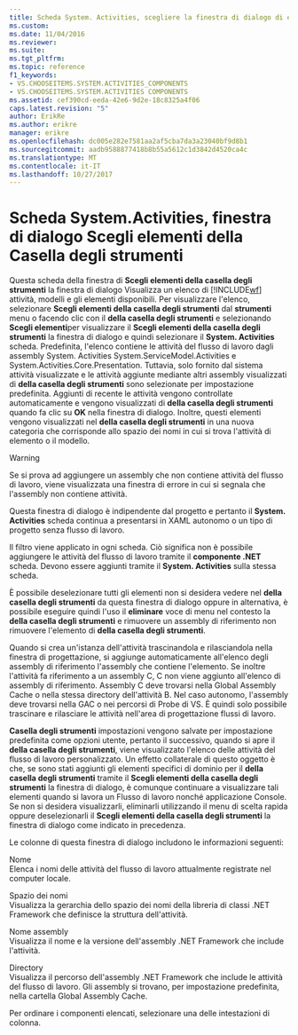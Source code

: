 ```yaml
---
title: Scheda System. Activities, scegliere la finestra di dialogo di elementi della casella degli strumenti | Documenti Microsoft
ms.custom: 
ms.date: 11/04/2016
ms.reviewer: 
ms.suite: 
ms.tgt_pltfrm: 
ms.topic: reference
f1_keywords:
- VS.CHOOSEITEMS.SYSTEM.ACTIVITIES_COMPONENTS
- VS.CHOOSEITEMS.SYSTEM.ACTIVITIES COMPONENTS
ms.assetid: cef390cd-eeda-42e6-9d2e-18c8325a4f06
caps.latest.revision: "5"
author: ErikRe
ms.author: erikre
manager: erikre
ms.openlocfilehash: dc005e282e7581aa2af5cba7da3a23040bf9d8b1
ms.sourcegitcommit: aadb9588877418b8b55a5612c1d3842d4520ca4c
ms.translationtype: MT
ms.contentlocale: it-IT
ms.lasthandoff: 10/27/2017
---
```

# <a name="systemactivities-tab-choose-toolbox-items-dialog-box"></a>Scheda System.Activities, finestra di dialogo Scegli elementi della Casella degli strumenti
Questa scheda della finestra di **Scegli elementi della casella degli strumenti** la finestra di dialogo Visualizza un elenco di [!INCLUDE[wf](../workflow-designer/includes/wf_md.md)] attività, modelli e gli elementi disponibili. Per visualizzare l'elenco, selezionare **Scegli elementi della casella degli strumenti** dal **strumenti** menu o facendo clic con il **della casella degli strumenti** e selezionando **Scegli elementi**per visualizzare il **Scegli elementi della casella degli strumenti** la finestra di dialogo e quindi selezionare il **System. Activities** scheda. Predefinita, l'elenco contiene le attività del flusso di lavoro dagli assembly System. Activities System.ServiceModel.Activities e System.Activities.Core.Presentation. Tuttavia, solo fornito dal sistema attività visualizzate e le attività aggiunte mediante altri assembly visualizzati di **della casella degli strumenti** sono selezionate per impostazione predefinita. Aggiunti di recente le attività vengono controllate automaticamente e vengono visualizzati di **della casella degli strumenti** quando fa clic su **OK** nella finestra di dialogo. Inoltre, questi elementi vengono visualizzati nel **della casella degli strumenti** in una nuova categoria che corrisponde allo spazio dei nomi in cui si trova l'attività di elemento o il modello.  
  
> [!WARNING]
>  Se si prova ad aggiungere un assembly che non contiene attività del flusso di lavoro, viene visualizzata una finestra di errore in cui si segnala che l'assembly non contiene attività.  
  
 Questa finestra di dialogo è indipendente dal progetto e pertanto il **System. Activities** scheda continua a presentarsi in XAML autonomo o un tipo di progetto senza flusso di lavoro.  
  
 Il filtro viene applicato in ogni scheda. Ciò significa non è possibile aggiungere le attività del flusso di lavoro tramite il **componente .NET** scheda. Devono essere aggiunti tramite il **System. Activities** sulla stessa scheda.  
  
 È possibile deselezionare tutti gli elementi non si desidera vedere nel **della casella degli strumenti** da questa finestra di dialogo oppure in alternativa, è possibile eseguire quindi l'uso il **eliminare** voce di menu nel contesto la **della casella degli strumenti** e rimuovere un assembly di riferimento non rimuovere l'elemento di **della casella degli strumenti**.  
  
 Quando si crea un'istanza dell'attività trascinandola e rilasciandola nella finestra di progettazione, si aggiunge automaticamente all'elenco degli assembly di riferimento l'assembly che contiene l'elemento. Se inoltre l'attività fa riferimento a un assembly C, C non viene aggiunto all'elenco di assembly di riferimento. Assembly C deve trovarsi nella Global Assembly Cache o nella stessa directory dell'attività B. Nel caso autonomo, l'assembly deve trovarsi nella GAC o nei percorsi di Probe di VS. È quindi solo possibile trascinare e rilasciare le attività nell'area di progettazione flussi di lavoro.  
  
 **Casella degli strumenti** impostazioni vengono salvate per impostazione predefinita come opzioni utente, pertanto il successivo, quando si apre il **della casella degli strumenti**, viene visualizzato l'elenco delle attività del flusso di lavoro personalizzato. Un effetto collaterale di questo oggetto è che, se sono stati aggiunti gli elementi specifici di dominio per il **della casella degli strumenti** tramite il **Scegli elementi della casella degli strumenti** la finestra di dialogo, è comunque continuare a visualizzare tali elementi quando si lavora un Flusso di lavoro nonché applicazione Console. Se non si desidera visualizzarli, eliminarli utilizzando il menu di scelta rapida oppure deselezionarli il **Scegli elementi della casella degli strumenti** la finestra di dialogo come indicato in precedenza.  
  
 Le colonne di questa finestra di dialogo includono le informazioni seguenti:  
  
 Nome  
 Elenca i nomi delle attività del flusso di lavoro attualmente registrate nel computer locale.  
  
 Spazio dei nomi  
 Visualizza la gerarchia dello spazio dei nomi della libreria di classi .NET Framework che definisce la struttura dell'attività.  
  
 Nome assembly  
 Visualizza il nome e la versione dell'assembly .NET Framework che include l'attività.  
  
 Directory  
 Visualizza il percorso dell'assembly .NET Framework che include le attività del flusso di lavoro. Gli assembly si trovano, per impostazione predefinita, nella cartella Global Assembly Cache.  
  
 Per ordinare i componenti elencati, selezionare una delle intestazioni di colonna.